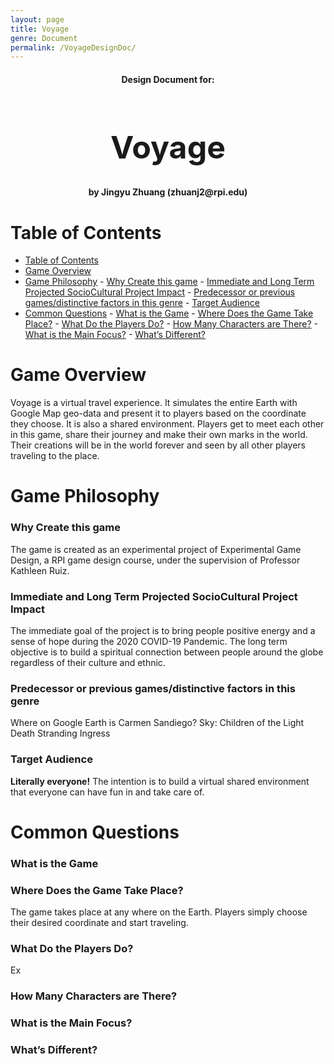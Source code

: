 ```yaml
---
layout: page
title: Voyage 
genre: Document
permalink: /VoyageDesignDoc/
---
```


<center>  <h4>Design Document for:</h4><h1 style="font-size:50px;">Voyage </h1><h4>by Jingyu Zhuang (zhuanj2@rpi.edu)</h4></center>

  

# Table of Contents
<!-- TOC -->

- [Table of Contents](#table-of-contents)
- [Game Overview](#game-overview)
- [Game Philosophy](#game-philosophy)
        - [Why Create this game](#why-create-this-game)
        - [Immediate and Long Term Projected SocioCultural Project Impact](#immediate-and-long-term-projected-sociocultural-project-impact)
        - [Predecessor or previous games/distinctive factors in this genre](#predecessor-or-previous-gamesdistinctive-factors-in-this-genre)
        - [Target Audience](#target-audience)
- [Common Questions](#common-questions)
        - [What is the Game](#what-is-the-game)
        - [Where Does the Game Take Place?](#where-does-the-game-take-place)
        - [What Do the Players Do?](#what-do-the-players-do)
        - [How Many Characters are There?](#how-many-characters-are-there)
        - [What is the Main Focus?](#what-is-the-main-focus)
        - [What’s Different?](#whats-different)

<!-- /TOC -->

# Game Overview
Voyage is a virtual travel experience. It simulates the entire Earth with Google Map geo-data and present it to players based on the coordinate they choose. It is also a shared environment. Players get to meet each other in this game, share their journey and make their own marks in the world. Their creations will be in the world forever and seen by all other players traveling to the place.

# Game Philosophy
### Why Create this game
The game is created as an experimental project of Experimental Game Design, a RPI game design course, under the supervision of Professor Kathleen Ruiz.
### Immediate and Long Term Projected SocioCultural Project Impact
The immediate goal of the project is to bring people positive energy and a sense of hope during the 2020 COVID-19 Pandemic. The long term objective is to build a spiritual connection between people around the globe regardless of their culture and ethnic.
### Predecessor or previous games/distinctive factors in this genre
Where on Google Earth is Carmen Sandiego?
Sky: Children of the Light
Death Stranding
Ingress
### Target Audience
**Literally everyone!** The intention is to build a virtual shared environment that everyone can have fun in and take care of.

# Common Questions
### What is the Game
### Where Does the Game Take Place?
The game takes place at any where on the Earth. Players simply choose their desired coordinate and start traveling.
### What Do the Players Do?
Ex
### How Many Characters are There?
### What is the Main Focus?
### What’s Different?